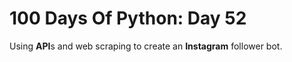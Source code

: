 # 100 Days Of Python: Day 52

Using **API**s and web scraping to create an **Instagram** follower bot.
